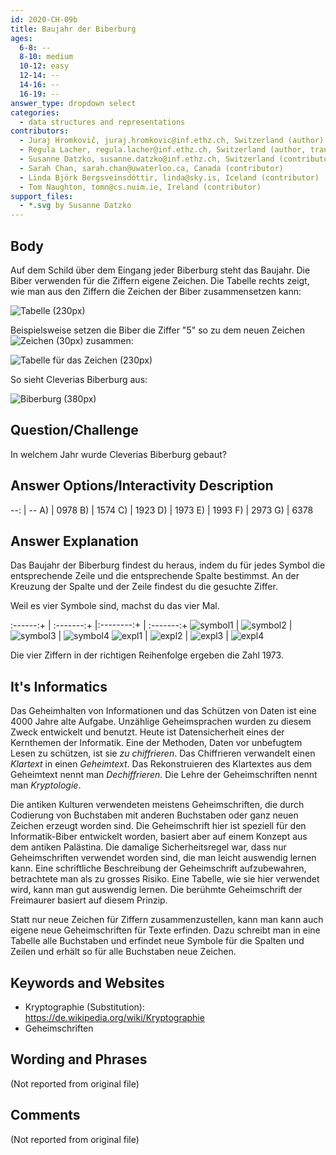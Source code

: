 ```yaml
---
id: 2020-CH-09b
title: Baujahr der Biberburg
ages:
  6-8: --
  8-10: medium
  10-12: easy
  12-14: --
  14-16: --
  16-19: --
answer_type: dropdown select
categories:
  - data structures and representations
contributors:
  - Juraj Hromkovič, juraj.hromkovic@inf.ethz.ch, Switzerland (author)
  - Regula Lacher, regula.lacher@inf.ethz.ch, Switzerland (author, translation from English into German)
  - Susanne Datzko, susanne.datzko@inf.ethz.ch, Switzerland (contributor, graphics)
  - Sarah Chan, sarah.chan@uwaterloo.ca, Canada (contributor)
  - Linda Björk Bergsveinsdóttir, linda@sky.is, Iceland (contributor)
  - Tom Naughton, tomn@cs.nuim.ie, Ireland (contributor)
support_files:
  - *.svg by Susanne Datzko
---
```



## Body

Auf dem Schild über dem Eingang jeder Biberburg steht das Baujahr. Die Biber verwenden für die Ziffern eigene Zeichen. Die Tabelle rechts zeigt, wie man aus den Ziffern die Zeichen der Biber zusammensetzen kann:

![](graphics/2020-CH-09_taskbody1-compatible.svg "Tabelle (230px)")

Beispielsweise setzen die Biber die Ziffer "5" so zu dem neuen Zeichen   ![](graphics/2020-CH-09_taskbody2.svg "Zeichen (30px)") zusammen:

![](graphics/2020-CH-09_taskbody3-compatible.svg "Tabelle für das Zeichen (230px)")

So sieht Cleverias Biberburg aus:

![](graphics/2020-CH-09_taskbody4.svg "Biberburg (380px)")


## Question/Challenge

In welchem Jahr wurde Cleverias Biberburg gebaut?


## Answer Options/Interactivity Description

--: | --
 A) | 0978
 B) | 1574
 C) | 1923
 D) | 1973
 E) | 1993
 F) | 2973
 G) | 6378


## Answer Explanation

Das Baujahr der Biberburg findest du heraus, indem du für jedes Symbol die entsprechende Zeile und die entsprechende Spalte bestimmst. An der Kreuzung der Spalte und der Zeile findest du die gesuchte Ziffer.

Weil es vier Symbole sind, machst du das vier Mal.

 :------:+ | :-------:+ |:--------:+ | :-------:+
![symbol1] | ![symbol2] | ![symbol3] | ![symbol4]
![expl1]   | ![expl2]   | ![expl3]   | ![expl4]

[symbol1]: graphics/2020-CH-09b_explanation1.svg "Symbol 1 (39px)"
[symbol2]: graphics/2020-CH-09b_explanation2.svg "Symbol 2 (50px)"
[symbol3]: graphics/2020-CH-09b_explanation3.svg "Symbol 3 (50px)"
[symbol4]: graphics/2020-CH-09b_explanation4.svg "Symbol 4 (50px)"
[expl1]: graphics/2020-CH-09_explanation_digit1.svg "Erläuterung 1 (145px)"
[expl2]: graphics/2020-CH-09_explanation_digit9.svg "Erläuterung 9 (145px)"
[expl3]: graphics/2020-CH-09_explanation_digit7.svg "Erläuterung 7 (145px)"
[expl4]: graphics/2020-CH-09_explanation_digit3.svg "Erläuterung 3 (145px)"

Die vier Ziffern in der richtigen Reihenfolge ergeben die Zahl 1973.


## It's Informatics

Das Geheimhalten von Informationen und das Schützen von Daten ist eine 4000 Jahre alte Aufgabe. Unzählige Geheimsprachen wurden zu diesem Zweck entwickelt und benutzt. Heute ist Datensicherheit eines der Kernthemen der Informatik. Eine der Methoden, Daten vor unbefugtem Lesen zu schützen, ist sie _zu chiffrieren_. Das Chiffrieren verwandelt einen _Klartext_ in einen _Geheimtext_. Das Rekonstruieren des Klartextes aus dem Geheimtext nennt man _Dechiffrieren_. Die Lehre der Geheimschriften nennt man _Kryptologie_.

Die antiken Kulturen verwendeten meistens Geheimschriften, die durch Codierung von Buchstaben mit anderen Buchstaben oder ganz neuen Zeichen erzeugt worden sind. Die Geheimschrift hier ist speziell für den Informatik-Biber entwickelt worden, basiert aber auf einem Konzept aus dem antiken Palästina. Die damalige Sicherheitsregel war, dass nur Geheimschriften verwendet worden sind, die man leicht auswendig lernen kann. Eine schriftliche Beschreibung der Geheimschrift aufzubewahren, betrachtete man als zu grosses Risiko. Eine Tabelle, wie sie hier verwendet wird, kann man gut auswendig lernen. Die berühmte Geheimschrift der Freimaurer basiert auf diesem Prinzip.

Statt nur neue Zeichen für Ziffern zusammenzustellen, kann man kann auch eigene neue Geheimschriften für Texte erfinden. Dazu schreibt man in eine Tabelle alle Buchstaben und erfindet neue Symbole für die Spalten und Zeilen und erhält so für alle Buchstaben neue Zeichen.


## Keywords and Websites

 - Kryptographie (Substitution): https://de.wikipedia.org/wiki/Kryptographie 
 - Geheimschriften


## Wording and Phrases

(Not reported from original file)


## Comments

(Not reported from original file)
